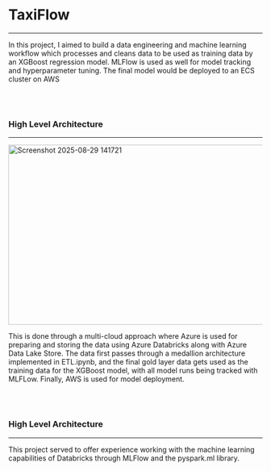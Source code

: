 # TaxiFlow
---

In this project, I aimed to build a data engineering and machine learning workflow which processes and cleans data to be used as training data by an XGBoost regression model. MLFlow is used as well for model tracking and hyperparameter tuning. The final model would be deployed to an ECS cluster on AWS

</br></br>
### High Level Architecture
---
<img width="1028" height="357" alt="Screenshot 2025-08-29 141721" src="https://github.com/user-attachments/assets/0278daab-f9dd-4506-9b6f-62bf8029baf3" />

</br>

This is done through a multi-cloud approach where Azure is used for preparing and storing the data using Azure Databricks along with Azure Data Lake Store. The data first passes through a medallion architecture implemented in ETL.ipynb, and the final gold layer data gets used as the training data for the XGBoost model, with all model runs being tracked with MLFLow. Finally, AWS is used for model deployment.

</br></br>
### High Level Architecture
---

This project served to offer experience working with the machine learning capabilities of Databricks through MLFlow and the pyspark.ml library.
